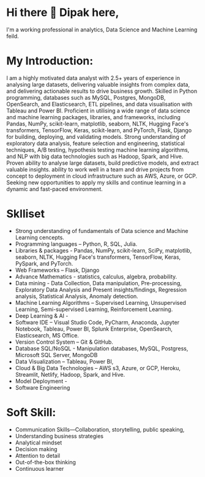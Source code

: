 # Hi there 👋 Dipak here,

I'm a working professional in analytics, Data Science and Machine Learning feild.

# My Introduction:
I am a highly motivated data analyst with 2.5+ years of experience in analysing large datasets, delivering valuable insights from complex data, and delivering actionable results to drive business growth. Skilled in Python programming, databases such as MySQL, Postgres, MongoDB, OpenSearch, and Elasticsearch, ETL pipelines, and data visualisation with Tableau and Power BI. Proficient in utilising a wide range of data science and machine learning packages, libraries, and frameworks, including Pandas, NumPy, scikit-learn, matplotlib, seaborn, NLTK, Hugging Face's transformers, TensorFlow, Keras, scikit-learn, and PyTorch, Flask, Django for building, deploying, and validating models. Strong understanding of exploratory data analysis, feature selection and engineering, statistical techniques, A/B testing, hypothesis testing machine learning algorithms, and NLP with big data technologies such as Hadoop, Spark, and Hive. Proven ability to analyse large datasets, build predictive models, and extract valuable insights. ability to work well in a team and drive projects from concept to deployment in cloud infrastructure such as AWS, Azure, or GCP. Seeking new opportunities to apply my skills and continue learning in a dynamic and fast-paced environment.

# Sklliset 
  * Strong understanding of fundamentals of Data science and Machine Learning cencepts.
  * Programming languages – Python, R, SQL, Julia. 
  * Libraries & packages - Pandas, NumPy, scikit-learn, SciPy, matplotlib, seaborn, NLTK, Hugging Face's transformers, TensorFlow, Keras, PySpark, and PyTorch.
  * Web Frameworks – Flask, Django
  * Advance Mathematics - statistics, calculus, algebra, probability.
  * Data mining - Data Collection, Data manipulation, Pre-processing, Exploratory Data Analysis and Present insights/findings, Regression analysis, Statistical Analysis,   Anomaly detection.
  * Machine Learning Algorithms – Supervised Learning, Unsupervised Learning, Semi-supervised Learning, Reinforcement Learning.
  * Deep Learning & AI - 
  * Software IDE – Visual Studio Code, PyCharm, Anaconda, Jupyter Notebook, Tableau, Power BI, Splunk Enterprise, OpenSearch, Elasticsearch, MS Office.
  * Version Control System – Git & GitHub.
  * Database SQL/NoSQL - Manipulation databases, MySQL, Postgress, Microsoft SQL Server, MongoDB 
  * Data Visualization – Tableau, Power BI,
  * Cloud & Big Data Technologies – AWS s3, Azure, or GCP, Heroku, Streamlit, Netlify, Hadoop, Spark, and Hive.
  * Model Deployment - 
  * Software Engineering

#  Soft Skill: 
  * Communication Skills—Collaboration, storytelling, public speaking,
  * Understanding business strategies
  * Analytical mindset
  * Decision making
  * Attention to detail
  * Out-of-the-box thinking
  * Continuous learner
